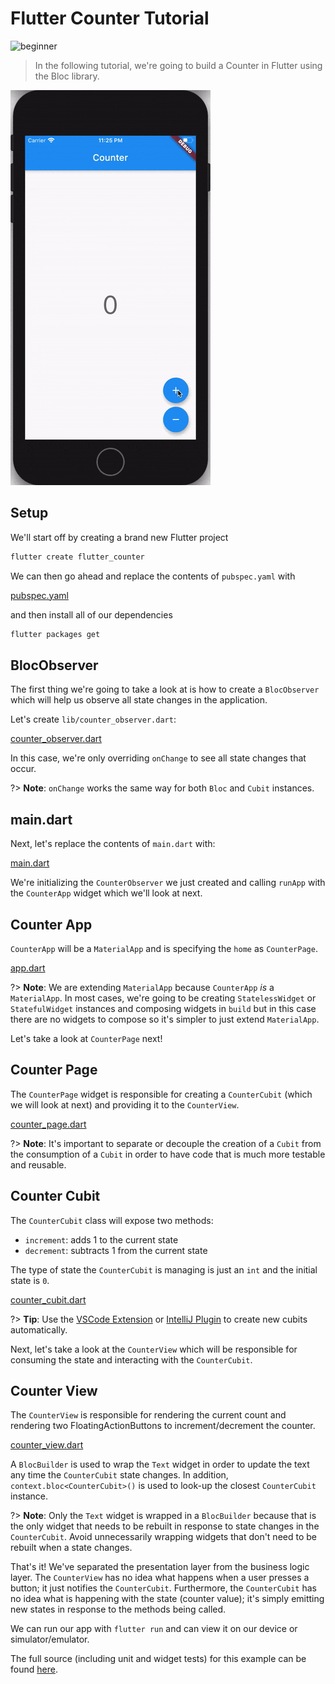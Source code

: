 # Flutter Counter Tutorial

![beginner](https://img.shields.io/badge/level-beginner-green.svg)

> In the following tutorial, we're going to build a Counter in Flutter using the Bloc library.

![demo](./assets/gifs/flutter_counter.gif)

## Setup

We'll start off by creating a brand new Flutter project

```sh
flutter create flutter_counter
```

We can then go ahead and replace the contents of `pubspec.yaml` with

[pubspec.yaml](https://raw.githubusercontent.com/felangel/bloc/master/examples/flutter_counter/pubspec.yaml ':include')

and then install all of our dependencies

```sh
flutter packages get
```

## BlocObserver

The first thing we're going to take a look at is how to create a `BlocObserver` which will help us observe all state changes in the application.

Let's create `lib/counter_observer.dart`:

[counter_observer.dart](https://raw.githubusercontent.com/felangel/bloc/master/examples/flutter_counter/lib/counter_observer.dart ':include')

In this case, we're only overriding `onChange` to see all state changes that occur.

?> **Note**: `onChange` works the same way for both `Bloc` and `Cubit` instances.

## main.dart

Next, let's replace the contents of `main.dart` with:

[main.dart](https://raw.githubusercontent.com/felangel/bloc/master/examples/flutter_counter/lib/main.dart ':include')

We're initializing the `CounterObserver` we just created and calling `runApp` with the `CounterApp` widget which we'll look at next.

## Counter App

`CounterApp` will be a `MaterialApp` and is specifying the `home` as `CounterPage`.

[app.dart](https://raw.githubusercontent.com/felangel/bloc/master/examples/flutter_counter/lib/app.dart ':include')

?> **Note**: We are extending `MaterialApp` because `CounterApp` _is_ a `MaterialApp`. In most cases, we're going to be creating `StatelessWidget` or `StatefulWidget` instances and composing widgets in `build` but in this case there are no widgets to compose so it's simpler to just extend `MaterialApp`.

Let's take a look at `CounterPage` next!

## Counter Page

The `CounterPage` widget is responsible for creating a `CounterCubit` (which we will look at next) and providing it to the `CounterView`.

[counter_page.dart](https://raw.githubusercontent.com/felangel/bloc/master/examples/flutter_counter/lib/counter/view/counter_page.dart ':include')

?> **Note**: It's important to separate or decouple the creation of a `Cubit` from the consumption of a `Cubit` in order to have code that is much more testable and reusable.

## Counter Cubit

The `CounterCubit` class will expose two methods:

- `increment`: adds 1 to the current state
- `decrement`: subtracts 1 from the current state

The type of state the `CounterCubit` is managing is just an `int` and the initial state is `0`.

[counter_cubit.dart](https://raw.githubusercontent.com/felangel/bloc/master/examples/flutter_counter/lib/counter/cubit/counter_cubit.dart ':include')

?> **Tip**: Use the [VSCode Extension](https://marketplace.visualstudio.com/items?itemName=FelixAngelov.bloc) or [IntelliJ Plugin](https://plugins.jetbrains.com/plugin/12129-bloc) to create new cubits automatically.

Next, let's take a look at the `CounterView` which will be responsible for consuming the state and interacting with the `CounterCubit`.

## Counter View

The `CounterView` is responsible for rendering the current count and rendering two FloatingActionButtons to increment/decrement the counter.

[counter_view.dart](https://raw.githubusercontent.com/felangel/bloc/master/examples/flutter_counter/lib/counter/view/counter_view.dart ':include')

A `BlocBuilder` is used to wrap the `Text` widget in order to update the text any time the `CounterCubit` state changes. In addition, `context.bloc<CounterCubit>()` is used to look-up the closest `CounterCubit` instance.

?> **Note**: Only the `Text` widget is wrapped in a `BlocBuilder` because that is the only widget that needs to be rebuilt in response to state changes in the `CounterCubit`. Avoid unnecessarily wrapping widgets that don't need to be rebuilt when a state changes.

That's it! We've separated the presentation layer from the business logic layer. The `CounterView` has no idea what happens when a user presses a button; it just notifies the `CounterCubit`. Furthermore, the `CounterCubit` has no idea what is happening with the state (counter value); it's simply emitting new states in response to the methods being called.

We can run our app with `flutter run` and can view it on our device or simulator/emulator.

The full source (including unit and widget tests) for this example can be found [here](https://github.com/felangel/Bloc/tree/master/examples/flutter_counter).
